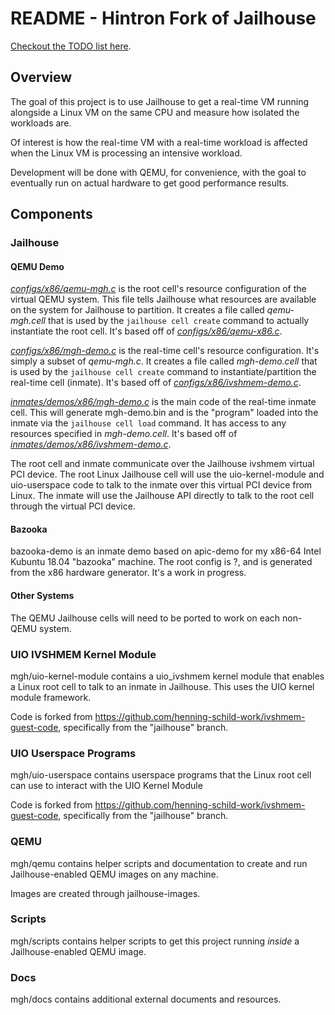 README - Hintron Fork of Jailhouse
====================================

[Checkout the TODO list here](TODO.md).

## Overview

The goal of this project is to use Jailhouse to get a real-time VM running
alongside a Linux VM on the same CPU and measure how isolated the workloads are.

Of interest is how the real-time VM with a real-time workload is affected when
the Linux VM is processing an intensive workload.

Development will be done with QEMU, for convenience, with the goal to eventually
run on actual hardware to get good performance results.

## Components

### Jailhouse

#### QEMU Demo

[_configs/x86/qemu-mgh.c_](configs/x86/qemu-mgh.c) is the root cell's resource
configuration of the virtual QEMU system. This file tells Jailhouse what
resources are available on the system for Jailhouse to partition. It creates a
file called _qemu-mgh.cell_ that is used by the `jailhouse cell create` command
to actually instantiate the root cell. It's based off of
[_configs/x86/qemu-x86.c_](configs/x86/qemu-x86.c).

[_configs/x86/mgh-demo.c_](configs/x86/mgh-demo.c) is the real-time cell's
resource configuration. It's simply a subset of _qemu-mgh.c_. It creates a file
called _mgh-demo.cell_ that is used by the `jailhouse cell create` command to
instantiate/partition the real-time cell (inmate). It's based off of
[_configs/x86/ivshmem-demo.c_](configs/x86/ivshmem-demo.c).

[_inmates/demos/x86/mgh-demo.c_](inmates/demos/x86/mgh-demo.c) is the main code
of the real-time inmate cell. This will generate mgh-demo.bin and is the
"program" loaded into the inmate via the `jailhouse cell load` command.
It has access to any resources specified in _mgh-demo.cell_. It's based off of
[_inmates/demos/x86/ivshmem-demo.c_](inmates/demos/x86/ivshmem-demo.c).

The root cell and inmate communicate over the Jailhouse ivshmem virtual PCI
device. The root Linux Jailhouse cell will use the uio-kernel-module and
uio-userspace code to talk to the inmate over this virtual PCI device from
Linux. The inmate will use the Jailhouse API directly to talk to the root cell
through the virtual PCI device.

#### Bazooka

bazooka-demo is an inmate demo based on apic-demo for my x86-64 Intel Kubuntu
18.04 "bazooka" machine. The root config is ?, and is generated from the x86
hardware generator. It's a work in progress.

#### Other Systems
The QEMU Jailhouse cells will need to be ported to work on each non-QEMU system.


### UIO IVSHMEM Kernel Module

mgh/uio-kernel-module contains a uio_ivshmem kernel module that
enables a Linux root cell to talk to an inmate in Jailhouse. This uses the UIO
kernel module framework.

Code is forked from https://github.com/henning-schild-work/ivshmem-guest-code,
specifically from the "jailhouse" branch.


### UIO Userspace Programs

mgh/uio-userspace contains userspace programs that the Linux root cell can use
to interact with the UIO Kernel Module

Code is forked from https://github.com/henning-schild-work/ivshmem-guest-code,
specifically from the "jailhouse" branch.


### QEMU

mgh/qemu contains helper scripts and documentation to create and run
Jailhouse-enabled QEMU images on any machine.

Images are created through jailhouse-images.


### Scripts

mgh/scripts contains helper scripts to get this project running *inside* a
Jailhouse-enabled QEMU image.


### Docs

mgh/docs contains additional external documents and resources.